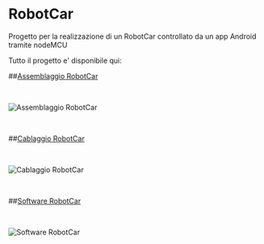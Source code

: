 # RobotCar

Progetto per la realizzazione di un RobotCar controllato da un app Android tramite nodeMCU

Tutto il progetto e' disponibile qui:

##[Assemblaggio RobotCar](http://mancusoa74.blogspot.it/2017/07/robot-car-assemblaggio.html)

&nbsp;
&nbsp;

![Assemblaggio RobotCar](https://2.bp.blogspot.com/-jthWjD9rclw/WWSPLIHrlNI/AAAAAAAAClo/XPWG1U1kuVM58WGX75ho3YribHlH6x7pACLcBGAs/s640/robocar2.jpg)

&nbsp;
&nbsp;

##[Cablaggio RobotCar](http://mancusoa74.blogspot.it/2018/03/robot-car-con-nodemcu.html)

&nbsp;&nbsp;

![Cablaggio RobotCar](https://2.bp.blogspot.com/-GE1rhW6bJPw/Wq5EKsGVnMI/AAAAAAAADR4/J0WQ3aiiabEXOjNH49yuUd1p8TzGBlcqQCLcBGAs/s640/IMG_4185.JPG)

&nbsp;&nbsp;

##[Software RobotCar](http://mancusoa74.blogspot.nl/2018/03/robot-car-con-nodemcu-software.html)

&nbsp;&nbsp;

![Software RobotCar](https://4.bp.blogspot.com/-QBbTAvHh-TQ/Wq5n5H20FsI/AAAAAAAADUU/CTKks9UToO4gtp8TjaG3st2utO80U5wSACLcBGAs/s640/appinv-1.JPG)

